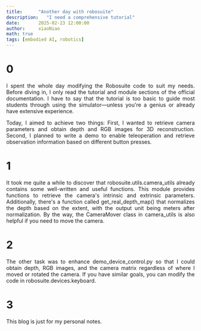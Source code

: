 ```yaml
---
title:      "Another day with robosuite"
description:   "I need a comprehensive tutorial"
date:       2025-02-23 12:00:00
author:     xiaoNiao
math: true
tags: [embodied AI, robotics]
---
```


# 0

<div style="text-align: justify; text-justify: inter-word;">

I spent the whole day modifying the Robosuite code to suit my needs. Before diving in, I only read the tutorial and module sections of the official documentation. I have to say that the tutorial is too basic to guide most students through using the simulator—unless you're a genius or already have extensive experience.

Today, I aimed to achieve two things: First, I wanted to retrieve camera parameters and obtain depth and RGB images for 3D reconstruction. Second, I planned to write a demo to enable teleoperation and retrieve observation information based on different button presses.

</div>

# 1 

<div style="text-align: justify; text-justify: inter-word;">

It took me quite a while to discover that robosuite.utils.camera_utils already contains some well-written and useful functions. This module provides functions to retrieve the camera's intrinsic and extrinsic parameters. Additionally, there's a function called get_real_depth_map() that normalizes the depth based on the extent, with the output unit being meters after normalization. By the way, the CameraMover class in camera_utils is also helpful if you need to move the camera.

</div>

# 2

<div style="text-align: justify; text-justify: inter-word;">

The other task was to enhance demo_device_control.py so that I could obtain depth, RGB images, and the camera matrix regardless of where I moved or rotated the camera. If you have similar goals, you can modify the code in robosuite.devices.keyboard.

</div>


# 3 

This blog is just for my personal notes. 